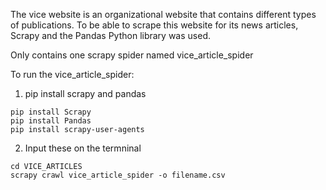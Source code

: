The vice website is an organizational website that contains different types of publications.
To be able to scrape this website for its news articles, Scrapy and the Pandas Python library was used.

Only contains one scrapy spider named vice_article_spider

To run the vice_article_spider:

1. pip install scrapy and pandas
```
pip install Scrapy
pip install Pandas
pip install scrapy-user-agents
```

2. Input these on the termninal
```
cd VICE_ARTICLES
scrapy crawl vice_article_spider -o filename.csv
```
